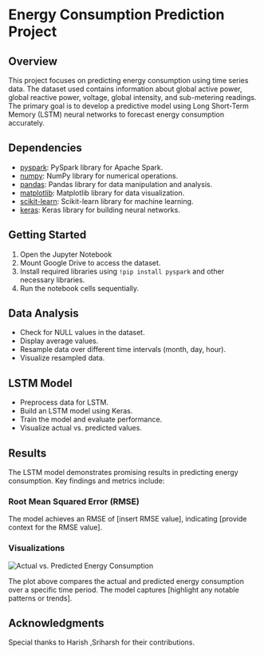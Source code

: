 # Energy Consumption Prediction Project

## Overview

This project focuses on predicting energy consumption using time series data. The dataset used contains information about global active power, global reactive power, voltage, global intensity, and sub-metering readings. The primary goal is to develop a predictive model using Long Short-Term Memory (LSTM) neural networks to forecast energy consumption accurately.

## Dependencies

- [pyspark](https://pypi.org/project/pyspark/): PySpark library for Apache Spark.
- [numpy](https://numpy.org/): NumPy library for numerical operations.
- [pandas](https://pandas.pydata.org/): Pandas library for data manipulation and analysis.
- [matplotlib](https://matplotlib.org/): Matplotlib library for data visualization.
- [scikit-learn](https://scikit-learn.org/): Scikit-learn library for machine learning.
- [keras](https://keras.io/): Keras library for building neural networks.

## Getting Started

1. Open the Jupyter Notebook
2. Mount Google Drive to access the dataset.
3. Install required libraries using `!pip install pyspark` and other necessary libraries.
4. Run the notebook cells sequentially.

## Data Analysis

- Check for NULL values in the dataset.
- Display average values.
- Resample data over different time intervals (month, day, hour).
- Visualize resampled data.

## LSTM Model

- Preprocess data for LSTM.
- Build an LSTM model using Keras.
- Train the model and evaluate performance.
- Visualize actual vs. predicted values.

## Results

The LSTM model demonstrates promising results in predicting energy consumption. Key findings and metrics include:

### Root Mean Squared Error (RMSE)

The model achieves an RMSE of [insert RMSE value], indicating [provide context for the RMSE value].

### Visualizations

![Actual vs. Predicted Energy Consumption](path/to/visualization.png)

The plot above compares the actual and predicted energy consumption over a specific time period. The model captures [highlight any notable patterns or trends].

## Acknowledgments

Special thanks to Harish ,Sriharsh for their contributions.

